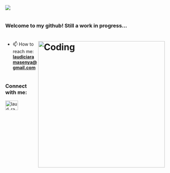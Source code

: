<p align="left">
<img src="https://readme-typing-svg.demolab.com?lines=Hi 👋🏽!;Welcome+To+My+Profile!;My+Name+Is+Laudicia &font=Fira%80Code%center=true&size=40&width=500&height=80">
</p>

# <h3 align="left">Welcome to my github! Still a work in progress...</h3>


# <img align="right" alt="Coding" width="400" src="https://miro.medium.com/v2/resize:fit:720/0*pYJar6AxR4E6tXuD.gif">



- 📫 How to reach me: **laudiciaramasenya@gmail.com**

# <h3 align="left">Connect with me:</h3>
<p align="left">
<a href="https://twitter.com/laud_rama" target="blank"><img align="center" src="https://raw.githubusercontent.com/rahuldkjain/github-profile-readme-generator/master/src/images/icons/Social/twitter.svg" alt="laud_rama" height="30" width="40" /></a>
</p>
